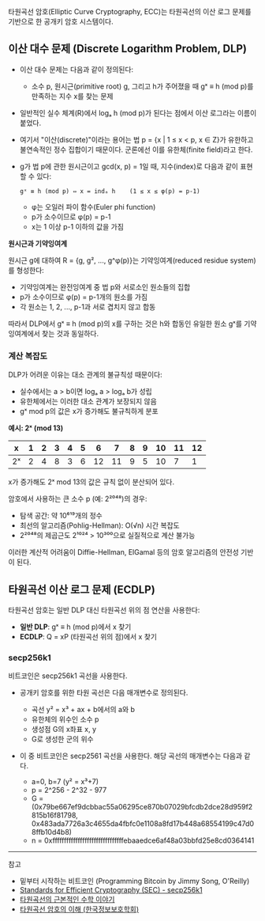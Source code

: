 타원곡선 암호(Elliptic Curve Cryptography, ECC)는 타원곡선의 이산 로그 문제를 기반으로 한 공개키 암호 시스템이다.

## 이산 대수 문제 (Discrete Logarithm Problem, DLP)

- 이산 대수 문제는 다음과 같이 정의된다:
  - 소수 p, 원시근(primitive root) g, 그리고 h가 주어졌을 때 gˣ ≡ h (mod p)를 만족하는 지수 x를 찾는 문제
- 일반적인 실수 체계(R)에서 logₐ h (mod p)가 된다는 점에서 이산 로그라는 이름이 붙었다.
- 여기서 "이산(discrete)"이라는 용어는 법 p = {x | 1 ≤ x < p, x ∈ Z}가 유한하고 불연속적인 정수 집합이기 때문이다. 군론에선 이를 유한체(finite field)라고 한다.

- g가 법 p에 관한 원시근이고 gcd(x, p) = 1일 때, 지수(index)로 다음과 같이 표현할 수 있다:

    ```
    gˣ ≡ h (mod p) ⇔ x = indₐ h    (1 ≤ x ≤ φ(p) = p-1)
    ```

  - φ는 오일러 파이 함수(Euler phi function)
  - p가 소수이므로 φ(p) = p-1
  - x는 1 이상 p-1 이하의 값을 가짐

**원시근과 기약잉여계**

원시근 g에 대하여 R = {g, g², ..., g^φ(p)}는 기약잉여계(reduced residue system)를 형성한다:

- 기약잉여계는 완전잉여계 중 법 p와 서로소인 원소들의 집합
- p가 소수이므로 φ(p) = p-1개의 원소를 가짐
- 각 원소는 1, 2, ..., p-1과 서로 겹치지 않고 합동

따라서 DLP에서 gˣ ≡ h (mod p)의 x를 구하는 것은 h와 합동인 유일한 원소 gˣ를 기약잉여계에서 찾는 것과 동일하다.

### 계산 복잡도

DLP가 어려운 이유는 대소 관계의 불규칙성 때문이다:

- 실수에서는 a > b이면 logₐ a > logₐ b가 성립
- 유한체에서는 이러한 대소 관계가 보장되지 않음
- gˣ mod p의 값은 x가 증가해도 불규칙하게 분포

**예시: 2ˣ (mod 13)**

| x | 1 | 2 | 3 | 4 | 5 | 6 | 7 | 8 | 9 | 10 | 11 | 12 |
|---|---|---|---|---|---|---|---|---|---|-----|-----|-----|
| 2ˣ | 2 | 4 | 8 | 3 | 6 | 12 | 11 | 9 | 5 | 10 | 7 | 1 |

x가 증가해도 2ˣ mod 13의 값은 규칙 없이 분산되어 있다.

암호에서 사용하는 큰 소수 p (예: 2²⁰⁴⁸)의 경우:

- 탐색 공간: 약 10⁶¹⁹개의 정수
- 최선의 알고리즘(Pohlig-Hellman): O(√n) 시간 복잡도
- 2²⁰⁴⁸의 제곱근도 2¹⁰²⁴ > 10³⁰⁰으로 실질적으로 계산 불가능

이러한 계산적 어려움이 Diffie-Hellman, ElGamal 등의 암호 알고리즘의 안전성 기반이 된다.

## 타원곡선 이산 로그 문제 (ECDLP)

타원곡선 암호는 일반 DLP 대신 타원곡선 위의 점 연산을 사용한다:

- **일반 DLP**: gˣ ≡ h (mod p)에서 x 찾기
- **ECDLP**: Q = xP (타원곡선 위의 점)에서 x 찾기

### secp256k1

비트코인은 secp256k1 곡선을 사용한다.

- 공개키 암호를 위한 타원 곡선은 다음 매개변수로 정의된다.
  - 곡선 y² = x³ + ax + b에서의 a와 b
  - 유한체의 위수인 소수 p
  - 생성점 G의 x좌표 x, y
  - G로 생성한 군의 위수

- 이 중 비트코인은 secp2561 곡선을 사용한다. 해당 곡선의 매개변수는 다음과 같다.
  - a=0, b=7 (y² = x³+7)
  - p = 2^256 - 2^32 - 977
  - G = (0x79be667ef9dcbbac55a06295ce870b07029bfcdb2dce28d959f2815b16f81798, 0x483ada7726a3c4655da4fbfc0e1108a8fd17b448a68554199c47d08ffb10d4b8)
  - n = 0xfffffffffffffffffffffffffffffffebaaedce6af48a03bbfd25e8cd0364141

---
참고

- 밑부터 시작하는 비트코인 (Programming Bitcoin by Jimmy Song, O'Reilly)
- [Standards for Efficient Cryptography (SEC) - secp256k1](https://www.secg.org/sec2-v2.pdf)
- [타원곡선의 근본적인 수학 이야기](https://hyun-jeong.medium.com/타원곡선의-근본적인-수학-이야기-1-427948ca28c5)
- [타원곡선 암호의 이해 (한국정보보호학회)](https://koreascience.kr/article/CFKO200411922726381.pdf)
